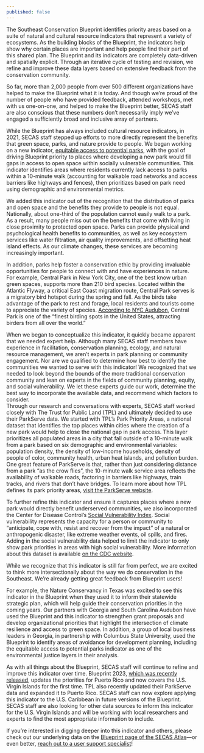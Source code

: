 ```yaml
---
published: false
---
```

The Southeast Conservation Blueprint identifies priority areas based on a suite of natural and cultural resource indicators that represent a variety of ecosystems. As the building blocks of the Blueprint, the indicators help show why certain places are important and help people find their part of this shared plan. The Blueprint and its indicators are completely data-driven and spatially explicit. Through an iterative cycle of testing and revision, we refine and improve these data layers based on extensive feedback from the conservation community.  

So far, more than 2,000 people from over 500 different organizations have helped to make the Blueprint what it is today. And though we’re proud of the number of people who have provided feedback, attended workshops, met with us one-on-one, and helped to make the Blueprint better, SECAS staff are also conscious that these numbers don’t necessarily imply we’ve engaged a sufficiently broad and inclusive array of partners.   

While the Blueprint has always included cultural resource indicators, in 2021, SECAS staff stepped up efforts to more directly represent the benefits that green space, parks, and nature provide to people. We began working on a new indicator, [equitable access to potential parks](https://secas-fws.hub.arcgis.com/maps/fws::equitable-access-to-potential-parks-southeast-blueprint-indicator-2023/about), with the goal of driving Blueprint priority to places where developing a new park would fill gaps in access to open space within socially vulnerable communities. This indicator identifies areas where residents currently lack access to parks within a 10-minute walk (accounting for walkable road networks and access barriers like highways and fences), then prioritizes based on park need using demographic and environmental metrics. 

We added this indicator out of the recognition that the distribution of parks and open space and the benefits they provide to people is not equal. Nationally, about one-third of the population cannot easily walk to a park. As a result, many people miss out on the benefits that come with living in close proximity to protected open space. Parks can provide physical and psychological health benefits to communities, as well as key ecosystem services like water filtration, air quality improvements, and offsetting heat island effects. As our climate changes, these services are becoming increasingly important.  

In addition, parks help foster a conservation ethic by providing invaluable opportunities for people to connect with and have experiences in nature. For example, Central Park in New York City, one of the best know urban green spaces, supports more than 210 bird species. Located within the Atlantic Flyway, a critical East Coast migration route, Central Park serves is a migratory bird hotspot during the spring and fall. As the birds take advantage of the park to rest and forage, local residents and tourists come to appreciate the variety of species. [According to NYC Audubon](https://www.nycaudubon.org/events-birding/birding-resources/birding-in-nyc/birding-in-manhattan/central-park), Central Park is one of the “finest birding spots in the United States, attracting birders from all over the world.”  

When we began to conceptualize this indicator, it quickly became apparent that we needed expert help. Although many SECAS staff members have experience in facilitation, conservation planning, ecology, and natural resource management, we aren’t experts in park planning or community engagement. Nor are we qualified to determine how best to identify the communities we wanted to serve with this indicator! We recognized that we needed to look beyond the bounds of the more traditional conservation community and lean on experts in the fields of community planning, equity, and social vulnerability. We let these experts guide our work, determine the best way to incorporate the available data, and recommend which factors to consider.  
Through our research and conversations with experts, SECAS staff worked closely with The Trust for Public Land (TPL) and ultimately decided to use their ParkServe data. We started with TPL’s Park Priority Areas, a national dataset that identifies the top places within cities where the creation of a new park would help to close the national gap in park access. This layer prioritizes all populated areas in a city that fall outside of a 10-minute walk from a park based on six demographic and environmental variables: population density, the density of low-income households, density of people of color, community health, urban heat islands, and pollution burden. One great feature of ParkServe is that, rather than just considering distance from a park “as the crow flies”, the 10-minute walk service area reflects the availability of walkable roads, factoring in barriers like highways, train tracks, and rivers that don’t have bridges. To learn more about how TPL defines its park priority areas, [visit the ParkServe website](https://www.tpl.org/parkserve). 

To further refine this indicator and ensure it captures places where a new park would directly benefit underserved communities, we also incorporated the Center for Disease Control’s [Social Vulnerability Index](https://www.atsdr.cdc.gov/placeandhealth/svi/index.html). Social vulnerability represents the capacity for a person or community to “anticipate, cope with, resist and recover from the impact” of a natural or anthropogenic disaster, like extreme weather events, oil spills, and fires. Adding in the social vulnerability data helped to limit the indicator to only show park priorities in areas with high social vulnerability. More information about this dataset is available [on the CDC website](https://www.atsdr.cdc.gov/placeandhealth/svi/documentation/SVI_documentation_2018.html). 

While we recognize that this indicator is still far from perfect, we are excited to think more intersectionally about the way we do conservation in the Southeast. We’re already getting great feedback from Blueprint users!  

For example, the Nature Conservancy in Texas was excited to see this indicator in the Blueprint when they used it to inform their statewide strategic plan, which will help guide their conservation priorities in the coming years. Our partners with Georgia and South Carolina Audubon have used the Blueprint and this indicator to strengthen grant proposals and develop organizational priorities that highlight the intersection of climate resilience and access to green space. In addition, a group of local business leaders in Georgia, in partnership with Columbus State University, used the Blueprint to identify areas of avoidance for development planning, including the equitable access to potential parks indicator as one of the environmental justice layers in their analysis.  

As with all things about the Blueprint, SECAS staff will continue to refine and improve this indicator over time. Blueprint 2023, [which was recently released](https://secassoutheast.org/2023/10/27/Southeast-Conservation-Blueprint-2023-now-available.html), updates the priorities for Puerto Rico and now covers the U.S. Virgin Islands for the first time. TPL also recently updated their ParkServe data and expanded it to Puerto Rico. SECAS staff can now explore applying this indicator to the U.S. Caribbean in future versions of the Blueprint. SECAS staff are also looking for other data sources to inform this indicator for the U.S. Virgin Islands and will be working with local researchers and experts to find the most appropriate information to include. 

If you’re interested in digging deeper into this indicator and others, please check out our underlying data on the [Blueprint page of the SECAS Atlas](https://secas-fws.hub.arcgis.com/pages/blueprint)—or even better, [reach out to a user support specialist](https://secassoutheast.org/staff)! 